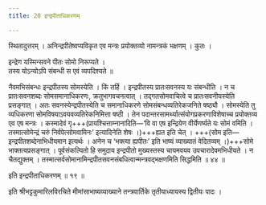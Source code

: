 ```yaml
---
title: 20 इन्द्रपीताधिकरणम्

---
```


स्थितादुत्तरम् । अनिन्द्रपीतेष्वप्यविकृत एव मन्त्रः प्रयोक्तव्यो नामन्त्रकं भक्षणम् । कुतः ।

इन्द्रेण यस्मिन्सवने पीतः सोमो निरूप्यते ।  
तस्य योऽन्योऽपि संबन्धी स एवं व्यपदिश्यते ॥  


नैवमभिसंबन्धः इन्द्रपीतस्य सोमस्येति । किं तर्हि । इन्द्रपीतस्य प्रातःसवनस्य यः संबन्धीति । न च प्रातःसवनशब्दः सोमसमानाधिकरणः, क्रतुभागवचनत्वात् । तद्गतसोमवाचित्वे च प्रातःसवनीयस्येति प्रसङ्गात् । अतः सवनस्येन्द्रपीतस्येति च समानाधिकरणे सोमसंबन्धव्यतिरेकजनिते षष्ठ्यौ । सोमस्येति तु व्यधिकरणा सोमविषयाऽवयवव्यतिरेकनिमित्ता षष्ठी । तेन पदान्तरसामर्थ्यात्संयोगप्रकरणाविशेषाच्च प्रयोक्तव्य एव एष मन्त्रः । कस्मादेवं गृ+++(प्रायश्चित्ताम्नानादिति—‘वि वा एष इन्द्रियेण वीर्येणर्ष्यते यः सोमं वमिति । तस्मात्सोमेन्द्रं चरुं निर्वपेत्सोमवामिनः’ इत्यादिनेति शेषः ।)+++ह्यत इति चेत् । +++(सोम इति—इन्द्रपीतशब्देनाभिधीयमान इत्यर्थः । अनेन च ‘भक्त्या ह्यपीतः’ इति भाष्यं व्याख्यातं वेदितव्यम् ।)+++सोमे भाक्तत्वप्रसङ्गात् । पूर्वसंकल्पितो हि समुदाय इन्द्रपीतो मुख्यस्तस्य चायमवयव उपचारादेवमभिधीयते । न चैतद्युक्तम् । तस्मात्सर्वसोमानामिन्द्रपीतसवनसंबधित्वान्मन्त्रवद्भक्षणमिति सिद्धमिति ॥ ४४ ॥

इति इन्द्रपीताधिकरणम् ॥ १९ ॥

इति श्रीभट्टकुमारिलविरचिते मीमांसाभाष्यव्याख्याने तन्त्रवार्तिके तृतीयाध्यायस्य द्वितीयः पादः ।